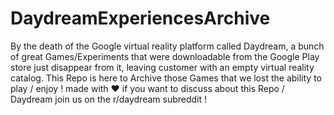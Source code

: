 # DaydreamExperiencesArchive
By the death of the Google virtual reality platform called Daydream, a bunch of great Games/Experiments that were downloadable from the Google Play store just disappear from it, leaving customer with an empty virtual reality catalog. This Repo is here to Archive those Games that we lost the ability to play / enjoy ! made with ❤️ if you want to discuss about this Repo / Daydream join us on the r/daydream subreddit !
